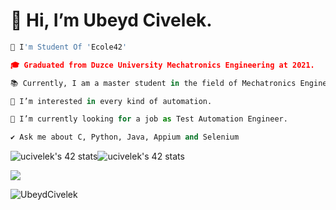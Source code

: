 
# 👋 Hi, I’m Ubeyd Civelek. #


  
  
  
  
  
  
```python 
🚀 I'm Student Of 'Ecole42'

🎓 Graduated from Duzce University Mechatronics Engineering at 2021. 

📚 Currently, I am a master student in the field of Mechatronics Engineering at Sakarya University Of Applied Sciences.

👀 I’m interested in every kind of automation.

🌱 I’m currently looking for a job as Test Automation Engineer.

✔️ Ask me about C, Python, Java, Appium and Selenium
```

![ucivelek's 42 stats](https://badge42.vercel.app/api/v2/cl3jzey0g007809l6uwenimnx/stats?cursusId=21&coalitionId=undefined)![ucivelek's 42 stats](https://badge42.vercel.app/api/v2/cl3jzey0g007809l6uwenimnx/stats?cursusId=9&coalitionId=undefined)


<img src="https://user-images.githubusercontent.com/106076072/200540955-d8ed7fc8-4e5a-45b5-bcf2-eee5698c6b99.svg">



<p align="left"> <img src="https://komarev.com/ghpvc/?username=UbeydCivelek&label=Profile%20views&color=0e75b6&style=flat" alt="UbeydCivelek" /> </p>

 
 
